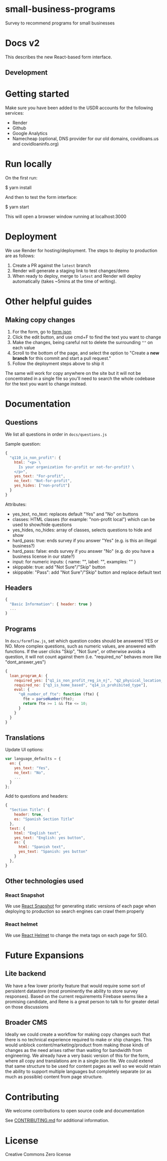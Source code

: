 # small-business-programs

Survey to recommend programs for small businesses

# Docs v2

This describes the new React-based form interface.

## Development

# Getting started
Make sure you have been added to the USDR accounts for the following services:
- Render
- Github
- Google Analytics
- Namecheap (optional, DNS provider for our old domains, covidloans.us and covidloaninfo.org)

# Run locally

On the first run:

  $ yarn install

And then to test the form interface:

  $ yarn start

This will open a browser window running at localhost:3000

# Deployment
We use Render for hosting/deployment.  The steps to deploy to production are as follows:
1. Create a PR against the `latest` branch
1. Render will generate a staging link to test changes/demo
1. When ready to deploy, merge to `latest` and Render will deploy automatically (takes ~5mins at the time of writing).


# Other helpful guides

## Making copy changes
  1. For the form, go to [form.json](/small-business-programs/blob/latest/src/form.json)
  1. Click the edit button, and use cmd+F to find the text you want to change
  1. Make the changes, being careful not to delete the surrounding `""` on each value
  1. Scroll to the bottom of the page, and select the option to "Create a **new branch** for this commit and start a pull request."
  1. Follow the deployment steps above to ship it
  
  The same will work for copy anywhere on the site but it will not be concentrated in a single file so you'll need to search the whole codebase for the text you want to change instead.

# Documentation

## Questions

We list all questions in order in ```docs/questions.js```

Sample question:

```javascript
{
  "q110_is_non_profit": {
    html: "<p> \
      Is your organization for-profit or not-for-profit? \
    </p>",
    yes_text: "For-profit",
    no_text: "Not-for-profit",
    yes_hides: ["non-profit"]
  }
}
```

Attributes:
- yes_text, no_text: replaces default "Yes" and "No" on buttons
- classes: HTML classes (for example: "non-profit local") which can be used to show/hide questions
- yes_hides, no_hides: array of classes, selects questions to hide and show
- hard_pass: true: ends survey if you answer "Yes" (e.g. is this an illegal business?)
- hard_pass: false: ends survey if you answer "No" (e.g. do you have a business license in our state?)
- input: for numeric inputs: { name: "", label: "", examples: "" }
- skippable: true: add "Not Sure"/"Skip" button
- skippable: "Pass": add "Not Sure"/"Skip" button and replace default text

## Headers

```javascript
{
  "Basic Information": { header: true }
  ...
}
```

## Programs

In ```docs/formflow.js```, set which question codes should be answered YES
or NO. More complex questions, such as numeric values, are answered with
functions.  If the user clicks "Skip", "Not Sure", or otherwise avoids a
question, it will not count against them (i.e. "required_no" behaves more like
"dont_answer_yes")

```javascript
{
  loan_program_A: {
    required_yes: ["q1_is_non_profit_reg_in_nj", "q2_physical_location_in_nj", "q12_is_specific_industry"],
    required_no: ["q3_is_home_based", "q14_is_prohibited_type"],
    eval: {
      "q8_number_of_fte": function (fte) {
        fte = parseNumber(fte);
        return fte >= 1 && fte <= 10;
      }
    }
  }
}
```

## Translations

Update UI options:

```javascript
var language_defaults = {
  en: {
    yes_text: "Yes",
    no_text: "No",
    ...
  }
};
```

Add to questions and headers:

```javascript
{
  "Section Title": {
    header: true,
    es: "Spanish Section Title"
  },
  test: {
    html: "English text",
    yes_text: "English: yes button",
    es: {
      html: "Spanish text",
      yes_text: "Spanish: yes button"
    }
  },
}
```

## Other technologies used
### React Snapshot
We use [React Snapshot](https://github.com/geelen/react-snapshot) for generating static versions of each page when deploying to production so search engines can crawl them properly

### React helmet
We use [React Helmet](https://github.com/nfl/react-helmet) to change the meta tags on each page for SEO.

# Future Expansions

## Lite backend
We have a few lower priority feature that would require some sort of persistent datastore (most prominently the ability to store survey responses).  Based on the current requirements Firebase seems like a promising candidate, and Rene is a great person to talk to for greater detail on those discussions

## Broader CMS
Ideally we could create a workflow for making copy changes such that there is no technical experience required to make or ship changes.  This would unblock content/marketing/product from making those kinds of changes as the need arises rather than waiting for bandwidth from engineering.  We already have a very basic version of this for the form, where all copy and translations are in a single json file.  We could extend that same structure to be used for content pages as well so we would retain the ability to support multiple languages but completely separate (or as much as possible) content from page structure.

# Contributing
We welcome contributions to open source code and documentation

See [CONTRIBUTING.md](CONTRIBUTING.md) for additional information.

# License

Creative Commons Zero license
